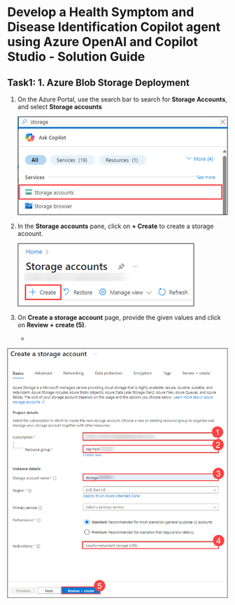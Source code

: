 # Develop a Health Symptom and Disease Identification Copilot agent using Azure OpenAI and Copilot Studio - Solution Guide

## Task1: 1. Azure Blob Storage Deployment

1. On the Azure Portal, use the search bar to search for **Storage Accounts**, and select **Storage accounts**

   ![](./media/img1.png)

1. In the **Storage accounts** pane, click on **+ Create** to create a storage acoount.

   ![](./media/img2.png)

1. On **Create a storage account** page, provide the given values and click on **Review + create (5)**.

   - 

  ![](./media/img3.png)